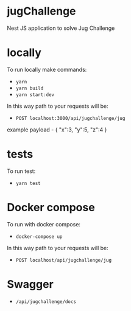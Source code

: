 # jugChallenge

Nest JS application to solve Jug Challenge



# locally
To run locally make commands:

- `yarn`
- `yarn build`
- `yarn start:dev`

In this way path to your requests will be:
- `POST localhost:3000/api/jugchallenge/jug`

example payload - {
    "x":3,
    "y":5,
    "z":4
}

# tests

To run test:
- `yarn test`

# Docker compose

To run with docker compose:

- `docker-compose up`

In this way path to your requests will be:

- `POST localhost/api/jugchallenge/jug`

# Swagger

- `/api/jugchallenge/docs`
